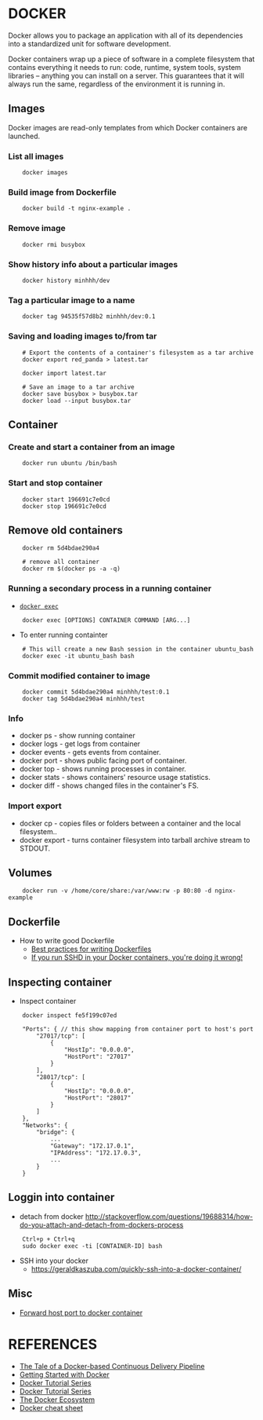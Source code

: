 # DOCKER
Docker allows you to package an application with all of its dependencies into a standardized unit for software development.

Docker containers wrap up a piece of software in a complete filesystem that contains everything it needs to run: code, runtime, system tools, system libraries – anything you can install on a server. This guarantees that it will always run the same, regardless of the environment it is running in.

## Images
Docker images are read-only templates from which Docker containers are launched.

### List all images
```
    docker images
```

### Build image from Dockerfile
```
    docker build -t nginx-example .
```

### Remove image
```
    docker rmi busybox
```

### Show history info about a particular images
```
    docker history minhhh/dev
```

### Tag a particular image to a name

```
    docker tag 94535f57d8b2 minhhh/dev:0.1
```

### Saving and loading images to/from tar
```
    # Export the contents of a container's filesystem as a tar archive
    docker export red_panda > latest.tar

    docker import latest.tar

    # Save an image to a tar archive
    docker save busybox > busybox.tar
    docker load --input busybox.tar
```

## Container

### Create and start a container from an image
```
    docker run ubuntu /bin/bash
```

### Start and stop container
```
    docker start 196691c7e0cd
    docker stop 196691c7e0cd
```

## Remove old containers
```
    docker rm 5d4bdae290a4

    # remove all container
    docker rm $(docker ps -a -q)
```

### Running a secondary process in a running container
* [`docker exec`](http://docs.docker.com/engine/reference/commandline/exec/)
```
    docker exec [OPTIONS] CONTAINER COMMAND [ARG...]
```

* To enter running containter
```
    # This will create a new Bash session in the container ubuntu_bash
    docker exec -it ubuntu_bash bash
```

### Commit modified container to image
```
    docker commit 5d4bdae290a4 minhhh/test:0.1
    docker tag 5d4bdae290a4 minhhh/test
```

### Info
* docker ps - show running container
* docker logs - get logs from container
* docker events - gets events from container.
* docker port - shows public facing port of container.
* docker top - shows running processes in container.
* docker stats - shows containers' resource usage statistics.
* docker diff - shows changed files in the container's FS.

### Import export
* docker cp - copies files or folders between a container and the local filesystem..
* docker export - turns container filesystem into tarball archive stream to STDOUT.

## Volumes
```
    docker run -v /home/core/share:/var/www:rw -p 80:80 -d nginx-example
```

## Dockerfile
* How to write good Dockerfile
    * [Best practices for writing Dockerfiles](https://docs.docker.com/engine/articles/dockerfile_best-practices/)
    * [If you run SSHD in your Docker containers, you're doing it wrong!](https://jpetazzo.github.io/2014/06/23/docker-ssh-considered-evil/)

## Inspecting container

* Inspect container
```
    docker inspect fe5f199c07ed

    "Ports": { // this show mapping from container port to host's port
        "27017/tcp": [
            {
                "HostIp": "0.0.0.0",
                "HostPort": "27017"
            }
        ],
        "28017/tcp": [
            {
                "HostIp": "0.0.0.0",
                "HostPort": "28017"
            }
        ]
    },
    "Networks": {
        "bridge": {
            ...
            "Gateway": "172.17.0.1",
            "IPAddress": "172.17.0.3",
            ...
        }
    }
```

## Loggin into container
* detach from docker http://stackoverflow.com/questions/19688314/how-do-you-attach-and-detach-from-dockers-process
```
    Ctrl+p + Ctrl+q
    sudo docker exec -ti [CONTAINER-ID] bash
```

* SSH into your docker
    * https://geraldkaszuba.com/quickly-ssh-into-a-docker-container/

## Misc
* [Forward host port to docker container](http://stackoverflow.com/questions/17770902/forward-host-port-to-docker-container)



# REFERENCES
* [The Tale of a Docker-based Continuous Delivery Pipeline](https://www.youtube.com/watch?v=xNfCEie5_RA)
* [Getting Started with Docker](https://serversforhackers.com/getting-started-with-docker/)
* [Docker Tutorial Series](http://rominirani.com/2015/07/19/docker-tutorial-series/)
* [Docker Tutorial Series](http://blog.flux7.com/blogs/docker/docker-tutorial-series-part-1-an-introduction)
* [The Docker Ecosystem](https://www.digitalocean.com/community/tutorial_series/the-docker-ecosystem)
* [Docker cheat sheet](https://github.com/wsargent/docker-cheat-sheet)
